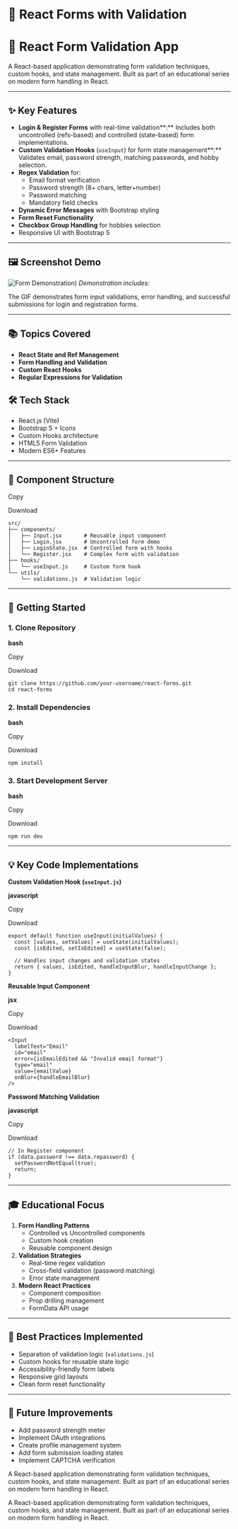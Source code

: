 # 📝 React Forms with Validation

# 📝 React Form Validation App

A React-based application demonstrating form validation techniques, custom hooks, and state management. Built as part of an educational series on modern form handling in React.

---

## ✨ Key Features

- **Login & Register Forms** with real-time validation**:** Includes both uncontrolled (refs-based) and controlled (state-based) form implementations.
- **Custom Validation Hooks** (`useInput`) for form state management**:** Validates email, password strength, matching passwords, and hobby selection.
- **Regex Validation** for:
  - Email format verification
  - Password strength (8+ chars, letter+number)
  - Password matching
  - Mandatory field checks
- **Dynamic Error Messages** with Bootstrap styling
- **Form Reset Functionality**
- **Checkbox Group Handling** for hobbies selection
- Responsive UI with Bootstrap 5

---

## 🖼 Screenshot Demo

![Form Demonstration](https://github.com/alperyasar/ReactLearn/raw/main/react-forms/screenshots/ScreenExplaination.gif))
_Demonstration includes:_

The GIF demonstrates form input validations, error handling, and successful submissions for login and registration forms.

---

## 📚 Topics Covered

- **React State and Ref Management**
- **Form Handling and Validation**
- **Custom React Hooks**
- **Regular Expressions for Validation**

## 🛠 Tech Stack

- React.js (Vite)
- Bootstrap 5 + Icons
- Custom Hooks architecture
- HTML5 Form Validation
- Modern ES6+ Features

---

## 🧩 Component Structure

Copy

Download

```
src/
├── components/
│   ├── Input.jsx       # Reusable input component
│   ├── Login.jsx       # Uncontrolled form demo
│   ├── LoginState.jsx  # Controlled form with hooks
│   └── Register.jsx    # Complex form with validation
├── hooks/
│   └── useInput.js     # Custom form hook
└── utils/
    └── validations.js  # Validation logic
```

---

## 🚀 Getting Started

### 1. Clone Repository

**bash**

Copy

Download

```
git clone https://github.com/your-username/react-forms.git
cd react-forms
```

### 2. Install Dependencies

**bash**

Copy

Download

```
npm install
```

### 3. Start Development Server

**bash**

Copy

Download

```
npm run dev
```

---

## 💡 Key Code Implementations

**Custom Validation Hook (`useInput.js`)**

**javascript**

Copy

Download

```
export default function useInput(initialValues) {
  const [values, setValues] = useState(initialValues);
  const [isEdited, setIsEdited] = useState(false);

  // Handles input changes and validation states
  return { values, isEdited, handleInputBlur, handleInputChange };
}
```

**Reusable Input Component**

**jsx**

Copy

Download

```
<Input
  labelText="Email"
  id="email"
  error={isEmailEdited && "Invalid email format"}
  type="email"
  value={emailValue}
  onBlur={handleEmailBlur}
/>
```

**Password Matching Validation**

**javascript**

Copy

Download

```
// In Register component
if (data.password !== data.repassword) {
  setPasswordNotEqual(true);
  return;
}
```

---

## 🎓 Educational Focus

1. **Form Handling Patterns**
   - Controlled vs Uncontrolled components
   - Custom hook creation
   - Reusable component design
2. **Validation Strategies**
   - Real-time regex validation
   - Cross-field validation (password matching)
   - Error state management
3. **Modern React Practices**
   - Component composition
   - Prop drilling management
   - FormData API usage

---

## 📌 Best Practices Implemented

- Separation of validation logic (`validations.js`)
- Custom hooks for reusable state logic
- Accessibility-friendly form labels
- Responsive grid layouts
- Clean form reset functionality

---

## 🚧 Future Improvements

- Add password strength meter
- Implement OAuth integrations
- Create profile management system
- Add form submission loading states
- Implement CAPTCHA verification

A React-based application demonstrating form validation techniques, custom hooks, and state management. Built as part of an educational series on modern form handling in React.

A React-based application demonstrating form validation techniques, custom hooks, and state management. Built as part of an educational series on modern form handling in React.
